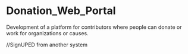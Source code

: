 # Donation_Web_Portal

Development of a platform for contributors where people can donate or 
work for organizations or causes.

//SignUPED from another system 